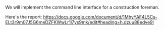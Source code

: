 We will implement the command line interface for a construction foreman.

Here's the report:
https://docs.google.com/document/d/1MhyYAF4L5Cs-ELt3r9m07J5G6meDZFKWwLr1l7ys9mk/edit#heading=h.dzuu88edve9l
